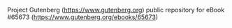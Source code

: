 Project Gutenberg (https://www.gutenberg.org) public repository for
eBook #65673 (https://www.gutenberg.org/ebooks/65673)
